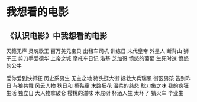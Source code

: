 # 我想看的电影

## 《认识电影》中我想看的电影

天籁无声
灵魂歌王
百万美元宝贝
出租车司机
训练日
末代皇帝
外星人
断背山
狮子王
剪刀手爱德华
上帝之城
摩托车日记
洛基
芝加哥
愤怒的葡萄
生死时速
愤怒的公牛

爱你爱到快抓狂
历史系男生
无主之地
猪头逛大街
拯救大兵瑞恩
街区男孩
告别昨日
与狼共舞
风云人物
秋日和
擦鞋童
末路狂花
温柔的慈悲
秋刀鱼之味
我的疯狂生活
独立日
大人物拿破仑
樱桃的滋味
木屐树
杯酒人生
太坏了
猜火车
毕业生
